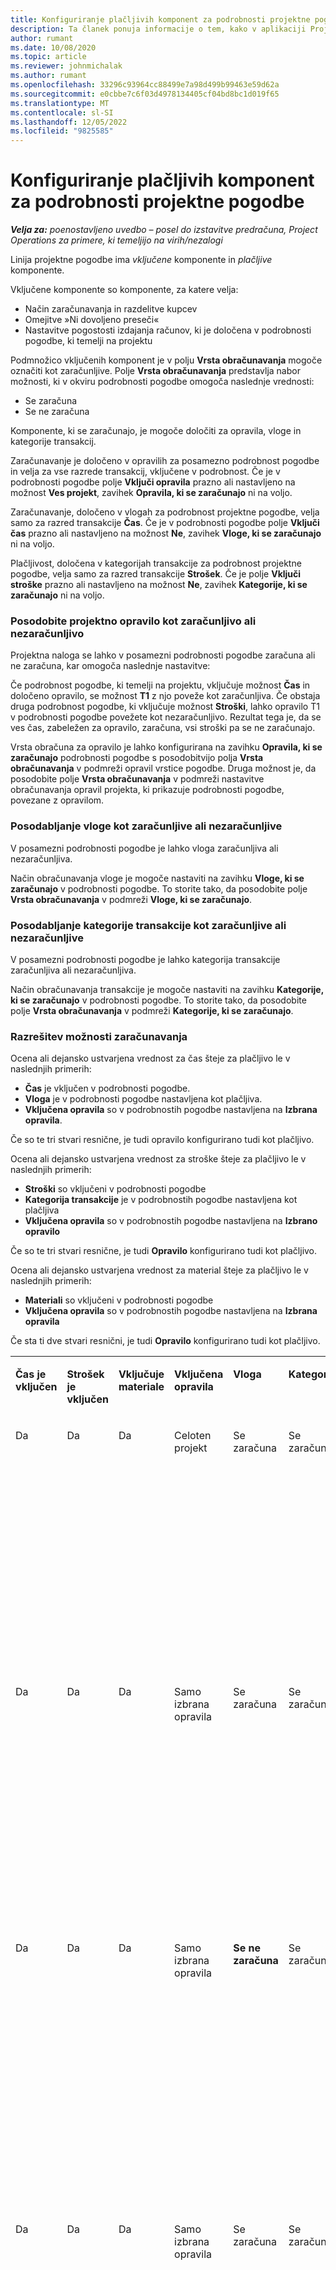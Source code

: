 ```yaml
---
title: Konfiguriranje plačljivih komponent za podrobnosti projektne pogodbe
description: Ta članek ponuja informacije o tem, kako v aplikaciji Project Operations v podrobnost pogodbe dodati komponente, ki se zaračunajo.
author: rumant
ms.date: 10/08/2020
ms.topic: article
ms.reviewer: johnmichalak
ms.author: rumant
ms.openlocfilehash: 33296c93964cc88499e7a98d499b99463e59d62a
ms.sourcegitcommit: e0cbbe7c6f03d4978134405cf04bd8bc1d019f65
ms.translationtype: MT
ms.contentlocale: sl-SI
ms.lasthandoff: 12/05/2022
ms.locfileid: "9825585"
---
```

# <a name="configure-chargeable-components-of-a-project-contract-line"></a>Konfiguriranje plačljivih komponent za podrobnosti projektne pogodbe

_**Velja za:** poenostavljeno uvedbo – posel do izstavitve predračuna, Project Operations za primere, ki temeljijo na virih/nezalogi_

Linija projektne pogodbe ima *vključene* komponente in *plačljive* komponente.

Vključene komponente so komponente, za katere velja:

  - Način zaračunavanja in razdelitve kupcev
  - Omejitve »Ni dovoljeno preseči« 
  - Nastavitve pogostosti izdajanja računov, ki je določena v podrobnosti pogodbe, ki temelji na projektu

Podmnožico vključenih komponent je v polju **Vrsta obračunavanja** mogoče označiti kot zaračunljive. Polje **Vrsta obračunavanja** predstavlja nabor možnosti, ki v okviru podrobnosti pogodbe omogoča naslednje vrednosti:

  - Se zaračuna
  - Se ne zaračuna

Komponente, ki se zaračunajo, je mogoče določiti za opravila, vloge in kategorije transakcij.

Zaračunavanje je določeno v opravilih za posamezno podrobnost pogodbe in velja za vse razrede transakcij, vključene v podrobnost. Če je v podrobnosti pogodbe polje **Vključi opravila** prazno ali nastavljeno na možnost **Ves projekt**, zavihek **Opravila, ki se zaračunajo** ni na voljo.

Zaračunavanje, določeno v vlogah za podrobnost projektne pogodbe, velja samo za razred transakcije **Čas**. Če je v podrobnosti pogodbe polje **Vključi čas** prazno ali nastavljeno na možnost **Ne**, zavihek **Vloge, ki se zaračunajo** ni na voljo.

Plačljivost, določena v kategorijah transakcije za podrobnost projektne pogodbe, velja samo za razred transakcije **Strošek**. Če je polje **Vključi stroške** prazno ali nastavljeno na možnost **Ne**, zavihek **Kategorije, ki se zaračunajo** ni na voljo.

### <a name="update-a-project-task-as-chargeable-or-non-chargeable"></a>Posodobite projektno opravilo kot zaračunljivo ali nezaračunljivo

Projektna naloga se lahko v posamezni podrobnosti pogodbe zaračuna ali ne zaračuna, kar omogoča naslednje nastavitve:

Če podrobnost pogodbe, ki temelji na projektu, vključuje možnost **Čas** in določeno opravilo, se možnost **T1** z njo poveže kot zaračunljiva. Če obstaja druga podrobnost pogodbe, ki vključuje možnost **Stroški**, lahko opravilo T1 v podrobnosti pogodbe povežete kot nezaračunljivo. Rezultat tega je, da se ves čas, zabeležen za opravilo, zaračuna, vsi stroški pa se ne zaračunajo.

Vrsta obračuna za opravilo je lahko konfigurirana na zavihku **Opravila, ki se zaračunajo** podrobnosti pogodbe s posodobitvijo polja **Vrsta obračunavanja** v podmreži opravil vrstice pogodbe. Druga možnost je, da posodobite polje **Vrsta obračunavanja** v podmreži nastavitve obračunavanja opravil projekta, ki prikazuje podrobnosti pogodbe, povezane z opravilom.

### <a name="update-a-role-as-chargeable-or-non-chargeable"></a>Posodabljanje vloge kot zaračunljive ali nezaračunljive

V posamezni podrobnosti pogodbe je lahko vloga zaračunljiva ali nezaračunljiva.

Način obračunavanja vloge je mogoče nastaviti na zavihku **Vloge, ki se zaračunajo** v podrobnosti pogodbe. To storite tako, da posodobite polje **Vrsta obračunavanja** v podmreži **Vloge, ki se zaračunajo**.

### <a name="update-a-transaction-category-as-chargeable-or-non-chargeable"></a>Posodabljanje kategorije transakcije kot zaračunljive ali nezaračunljive

V posamezni podrobnosti pogodbe je lahko kategorija transakcije zaračunljiva ali nezaračunljiva.

Način obračunavanja transakcije je mogoče nastaviti na zavihku **Kategorije, ki se zaračunajo** v podrobnosti pogodbe. To storite tako, da posodobite polje **Vrsta obračunavanja** v podmreži **Kategorije, ki se zaračunajo**.

### <a name="resolve-chargeability"></a>Razrešitev možnosti zaračunavanja

Ocena ali dejansko ustvarjena vrednost za čas šteje za plačljivo le v naslednjih primerih:

   - **Čas** je vključen v podrobnosti pogodbe.
   - **Vloga** je v podrobnosti pogodbe nastavljena kot plačljiva.
   - **Vključena opravila** so v podrobnostih pogodbe nastavljena na **Izbrana opravila**.
 
 Če so te tri stvari resnične, je tudi opravilo konfigurirano tudi kot plačljivo. 

Ocena ali dejansko ustvarjena vrednost za stroške šteje za plačljivo le v naslednjih primerih:

   - **Stroški** so vključeni v podrobnosti pogodbe
   - **Kategorija transakcije** je v podrobnostih pogodbe nastavljena kot plačljiva
   - **Vključena opravila** so v podrobnostih pogodbe nastavljena na **Izbrano opravilo**
  
 Če so te tri stvari resnične, je tudi **Opravilo** konfigurirano tudi kot plačljivo. 

Ocena ali dejansko ustvarjena vrednost za material šteje za plačljivo le v naslednjih primerih:

   - **Materiali** so vključeni v podrobnosti pogodbe
   - **Vključena opravila** so v podrobnostih pogodbe nastavljena na **Izbrana opravila**

Če sta ti dve stvari resnični, je tudi **Opravilo** konfigurirano tudi kot plačljivo. 

<table border="0" cellspacing="0" cellpadding="0">
    <tbody>
        <tr>
            <td width="70" valign="top">
                <p>
                    <strong>Čas je vključen</strong>
                </p>
            </td>
            <td width="78" valign="top">
                <p>
                    <strong>Strošek je vključen</strong>
                    <strong></strong>
                </p>
            </td>
            <td width="63" valign="top">
                <p>
                    <strong>Vključuje materiale</strong>
                    <strong></strong>
                </p>
            </td>
            <td width="75" valign="top">
                <p>
                    <strong>Vključena opravila</strong>
                    <strong></strong>
                </p>
            </td>
            <td width="65" valign="top">
                <p>
                    <strong>Vloga</strong>
                    <strong></strong>
                </p>
            </td>
            <td width="70" valign="top">
                <p>
                    <strong>Kategoriji</strong>
                    <strong></strong>
                </p>
            </td>
            <td width="65" valign="top">
                <p>
                    <strong>Opravilo</strong>
                    <strong></strong>
                </p>
            </td>
            <td width="350" valign="top">
                <p>
                    <strong>Vpliv plačljivosti</strong>
                </p>
            </td>
        </tr>
        <tr>
            <td width="70" valign="top">
                <p>
Da </p>
            </td>
            <td width="78" valign="top">
                <p>
Da </p>
            </td>
            <td width="63" valign="top">
                <p>
Da </p>
            </td>
            <td width="75" valign="top">
                <p>
Celoten projekt </p>
            </td>
            <td width="65" valign="top">
                <p>
Se zaračuna </p>
            </td>
            <td width="70" valign="top">
                <p>
Se zaračuna </p>
            </td>
            <td width="65" valign="top">
                <p>
Ni mogoče nastaviti </p>
            </td>
            <td width="350" valign="top">
                <p>
Obračun po dejanskem času: <strong>Se zaračuna</strong>
                </p>
                <p>
Vrsta obračuna za dejanske stroške: <strong>Se zaračuna</strong>
                </p>
                <p>
Vrsta obračuna za dejanski material: <strong>plačljivo</strong>
                </p>
            </td>
        </tr>
        <tr>
            <td width="70" valign="top">
                <p>
Da </p>
            </td>
            <td width="78" valign="top">
                <p>
Da </p>
            </td>
            <td width="63" valign="top">
                <p>
Da </p>
            </td>
            <td width="75" valign="top">
                <p>
Samo izbrana opravila </p>
            </td>
            <td width="65" valign="top">
                <p>
Se zaračuna </p>
            </td>
            <td width="70" valign="top">
                <p>
Se zaračuna </p>
            </td>
            <td width="65" valign="top">
                <p>
Se zaračuna </p>
            </td>
            <td width="350" valign="top">
                <p>
Obračun po dejanskem času: <strong>Se zaračuna</strong>
                </p>
                <p>
Vrsta obračuna za dejanske stroške: <strong>Se zaračuna</strong>
                </p>
                <p>
Vrsta obračuna za dejanski material: <strong>plačljivo</strong>
                </p>
            </td>
        </tr>
        <tr>
            <td width="70" valign="top">
                <p>
Da </p>
            </td>
            <td width="78" valign="top">
                <p>
Da </p>
            </td>
            <td width="63" valign="top">
                <p>
Da </p>
            </td>
            <td width="75" valign="top">
                <p>
Samo izbrana opravila </p>
            </td>
            <td width="65" valign="top">
                <p>
                    <strong>Se ne zaračuna</strong>
                </p>
            </td>
            <td width="70" valign="top">
                <p>
Se zaračuna </p>
            </td>
            <td width="65" valign="top">
                <p>
Se zaračuna </p>
            </td>
            <td width="350" valign="top">
                <p>
Obračun po dejanskem času: <strong>Se ne zaračuna</strong>
                </p>
                <p>
Vrsta obračuna za dejansko vrednost stroška: Se zaračuna </p>
                <p>
Vrsta obračuna za dejanski material: plačljivo </p>
            </td>
        </tr>
        <tr>
            <td width="70" valign="top">
                <p>
Da </p>
            </td>
            <td width="78" valign="top">
                <p>
Da </p>
            </td>
            <td width="63" valign="top">
                <p>
Da </p>
            </td>
            <td width="75" valign="top">
                <p>
Samo izbrana opravila </p>
            </td>
            <td width="65" valign="top">
                <p>
Se zaračuna </p>
            </td>
            <td width="70" valign="top">
                <p>
Se zaračuna </p>
            </td>
            <td width="65" valign="top">
                <p>
                    <strong>Se ne zaračuna</strong>
                </p>
            </td>
            <td width="350" valign="top">
                <p>
Obračun po dejanskem času: <strong>Se ne zaračuna</strong>
                </p>
                <p>
Vrsta obračuna za dejanske stroške: <strong>Se ne zaračuna</strong>
                </p>
                <p>
Vrsta obračuna za dejanski material: <strong>Se ne zaračuna</strong>
                </p>
            </td>
        </tr>
        <tr>
            <td width="70" valign="top">
                <p>
Da </p>
            </td>
            <td width="78" valign="top">
                <p>
Da </p>
            </td>
            <td width="63" valign="top">
                <p>
Da </p>
            </td>
            <td width="75" valign="top">
                <p>
Samo izbrana opravila </p>
            </td>
            <td width="65" valign="top">
                <p>
                    <strong>Se ne zaračuna</strong>
                </p>
            </td>
            <td width="70" valign="top">
                <p>
Se zaračuna </p>
            </td>
            <td width="65" valign="top">
                <p>
                    <strong>Se ne zaračuna</strong>
                </p>
            </td>
            <td width="350" valign="top">
                <p>
Obračun po dejanskem času: <strong>Se ne zaračuna</strong>
                </p>
                <p>
Vrsta obračuna za dejanske stroške: <strong>Se ne zaračuna</strong>
                </p>
                <p>
Vrsta obračuna za dejanski material: <strong>Se ne zaračuna</strong>
                </p>
            </td>
        </tr>
        <tr>
            <td width="70" valign="top">
                <p>
Da </p>
            </td>
            <td width="78" valign="top">
                <p>
Da </p>
            </td>
            <td width="63" valign="top">
                <p>
Da </p>
            </td>
            <td width="75" valign="top">
                <p>
Samo izbrana opravila </p>
            </td>
            <td width="65" valign="top">
                <p>
                    <strong>Se ne zaračuna</strong>
                </p>
            </td>
            <td width="70" valign="top">
                <p>
                    <strong>Se ne zaračuna</strong>
                </p>
            </td>
            <td width="65" valign="top">
                <p>
Se zaračuna </p>
            </td>
            <td width="350" valign="top">
                <p>
Obračun po dejanskem času: <strong>Se ne zaračuna</strong>
                </p>
                <p>
Vrsta obračuna za dejanske stroške: <strong>Se ne zaračuna</strong>
                </p>
                <p>
Vrsta obračuna za dejanski material: plačljivo </p>
            </td>
        </tr>
        <tr>
            <td width="70" valign="top">
                <p>
                    <strong>No</strong>
                </p>
            </td>
            <td width="78" valign="top">
                <p>
Da </p>
            </td>
            <td width="63" valign="top">
                <p>
Da </p>
            </td>
            <td width="75" valign="top">
                <p>
Celoten projekt </p>
            </td>
            <td width="65" valign="top">
                <p>
Ni mogoče nastaviti </p>
            </td>
            <td width="70" valign="top">
                <p>
                    <strong>Se zaračuna</strong>
                </p>
            </td>
            <td width="65" valign="top">
                <p>
Ni mogoče nastaviti </p>
            </td>
            <td width="350" valign="top">
                <p>
Obračun po dejanskem času: <strong>Ni na voljo</strong>
                </p>
                <p>
Vrsta obračuna za dejansko vrednost stroška: Se zaračuna </p>
                <p>
Vrsta obračuna za dejanski material: plačljivo </p>
            </td>
        </tr>
        <tr>
            <td width="70" valign="top">
                <p>
                    <strong>No</strong>
                </p>
            </td>
            <td width="78" valign="top">
                <p>
Da </p>
            </td>
            <td width="63" valign="top">
                <p>
Da </p>
            </td>
            <td width="75" valign="top">
                <p>
Celoten projekt </p>
            </td>
            <td width="65" valign="top">
                <p>
Ni mogoče nastaviti </p>
            </td>
            <td width="70" valign="top">
                <p>
                    <strong>Se ne zaračuna</strong>
                </p>
            </td>
            <td width="65" valign="top">
                <p>
Ni mogoče nastaviti </p>
            </td>
            <td width="350" valign="top">
                <p>
Obračun po dejanskem času: <strong>Ni na voljo</strong>
                </p>
                <p>
Vrsta obračuna za dejanske stroške: <strong>Se ne zaračuna</strong>
                </p>
                <p>
Vrsta obračuna za dejanski material: plačljivo </p>
            </td>
        </tr>
        <tr>
            <td width="70" valign="top">
                <p>
Da </p>
            </td>
            <td width="78" valign="top">
                <p>
                    <strong>No</strong>
                </p>
            </td>
            <td width="63" valign="top">
                <p>
Da </p>
            </td>
            <td width="75" valign="top">
                <p>
Celoten projekt </p>
            </td>
            <td width="65" valign="top">
                <p>
Se zaračuna </p>
            </td>
            <td width="70" valign="top">
                <p>
Ni mogoče nastaviti </p>
            </td>
            <td width="65" valign="top">
                <p>
Ni mogoče nastaviti </p>
            </td>
            <td width="350" valign="top">
                <p>
Obračun po dejanskem času: Se zaračuna </p>
                <p>
Vrsta obračuna za dejanske stroške:<strong> Ni na voljo</strong>
                </p>
                <p>
Vrsta obračuna za dejanski material: plačljivo </p>
            </td>
        </tr>
        <tr>
            <td width="70" valign="top">
                <p>
Da </p>
            </td>
            <td width="78" valign="top">
                <p>
                    <strong>No</strong>
                </p>
            </td>
            <td width="63" valign="top">
                <p>
Da </p>
            </td>
            <td width="75" valign="top">
                <p>
Celoten projekt </p>
            </td>
            <td width="65" valign="top">
                <p>
                    <strong>Se ne zaračuna</strong>
                </p>
            </td>
            <td width="70" valign="top">
                <p>
Ni mogoče nastaviti </p>
            </td>
            <td width="65" valign="top">
                <p>
Ni mogoče nastaviti </p>
            </td>
            <td width="350" valign="top">
                <p>
Obračun po dejanskem času: <strong>Se ne zaračuna</strong>
                </p>
                <p>
Vrsta obračuna za dejanske stroške:<strong> Ni na voljo</strong>
                </p>
                <p>
Vrsta obračuna za dejanski material: plačljivo </p>
            </td>
        </tr>
        <tr>
            <td width="70" valign="top">
                <p>
Da </p>
            </td>
            <td width="78" valign="top">
                <p>
Da </p>
            </td>
            <td width="63" valign="top">
                <p>
                    <strong>No</strong>
                </p>
            </td>
            <td width="75" valign="top">
                <p>
Celoten projekt </p>
            </td>
            <td width="65" valign="top">
                <p>
Se zaračuna </p>
            </td>
            <td width="70" valign="top">
                <p>
Se zaračuna </p>
            </td>
            <td width="65" valign="top">
                <p>
Ni mogoče nastaviti </p>
            </td>
            <td width="350" valign="top">
                <p>
Obračun po dejanskem času: Se zaračuna </p>
                <p>
Vrsta obračuna za dejansko vrednost stroška: Se zaračuna </p>
                <p>
Vrsta obračuna za dejanski material: <strong>Ni na voljo</strong>
                </p>
            </td>
        </tr>
        <tr>
            <td width="70" valign="top">
                <p>
Da </p>
            </td>
            <td width="78" valign="top">
                <p>
Da </p>
            </td>
            <td width="63" valign="top">
                <p>
                    <strong>No</strong>
                </p>
            </td>
            <td width="75" valign="top">
                <p>
Celoten projekt </p>
            </td>
            <td width="65" valign="top">
                <p>
                    <strong>Se ne zaračuna</strong>
                </p>
            </td>
            <td width="70" valign="top">
                <p>
                    <strong>Se ne zaračuna</strong>
                </p>
            </td>
            <td width="65" valign="top">
                <p>
Ni mogoče nastaviti </p>
            </td>
            <td width="350" valign="top">
                <p>
Obračun po dejanskem času: <strong>Se ne zaračuna</strong>
                </p>
                <p>
Vrsta obračuna za dejanske stroške: <strong>Se ne zaračuna</strong>
                </p>
                <p>
Vrsta obračuna za dejanski material: <strong>Ni na voljo</strong>
                </p>
            </td>
        </tr>
    </tbody>
</table>





[!INCLUDE[footer-include](../../includes/footer-banner.md)]

